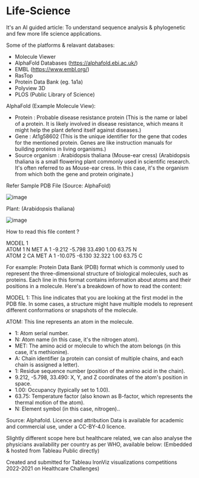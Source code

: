 
# Life-Science
It's an AI guided article:
To understand sequence analysis &amp; phylogenetic and few more life science applications.


Some of the platforms & relavant databases:
- Molecule Viewer
- AlphaFold Databases (https://alphafold.ebi.ac.uk/)
- EMBL (https://www.embl.org/)
- RasTop
- Protein Data Bank (eg. 1a1a)
- Polyview 3D
- PLOS (Public Library of Science)



AlphaFold (Example Molecule View): 
- Protein : Probable disease resistance protein (This is the name or label of a protein. It is likely involved in disease resistance, which means it might help the plant defend itself against diseases.)
- Gene : At1g58602 (This is the unique identifier for the gene that codes for the mentioned protein. Genes are like instruction manuals for building proteins in living organisms.)
- Source organism : Arabidopsis thaliana (Mouse-ear cress) (Arabidopsis thaliana is a small flowering plant commonly used in scientific research. It's often referred to as Mouse-ear cress. In this case, it's the organism from which both the gene and protein originate.)



Refer Sample PDB File 
(Source: AlphaFold)

![image](https://github.com/vivekanandpkr/Life-Science/assets/21027388/fb884523-ea88-4ca5-9e75-b6497a53be68)

  Plant: (Arabidopsis thaliana)
  
  ![image](https://github.com/vivekanandpkr/Life-Science/assets/21027388/83523122-94fa-4140-a708-03ee4bd11b4b)


How to read this file content  ?

MODEL        1                                                                  
ATOM      1  N   MET A   1      -9.212  -5.798  33.490  1.00 63.75           N  
ATOM      2  CA  MET A   1     -10.075  -6.130  32.322  1.00 63.75           C 



For example:
Protein Data Bank (PDB) format which is commonly used to represent the three-dimensional structure of biological molecules, such as proteins. Each line in this format contains information about atoms and their positions in a molecule. Here's a breakdown of how to read the content:

MODEL 1: This line indicates that you are looking at the first model in the PDB file. In some cases, a structure might have multiple models to represent different conformations or snapshots of the molecule.

ATOM: This line represents an atom in the molecule.
- 1: Atom serial number.
- N: Atom name (in this case, it's the nitrogen atom).
- MET: The amino acid or molecule to which the atom belongs (in this case, it's methionine).
- A: Chain identifier (a protein can consist of multiple chains, and each chain is assigned a letter).
- 1: Residue sequence number (position of the amino acid in the chain).
- 9.212, -5.798, 33.490: X, Y, and Z coordinates of the atom's position in space.
- 1.00: Occupancy (typically set to 1.00).
- 63.75: Temperature factor (also known as B-factor, which represents the thermal motion of the atom).
- N: Element symbol (in this case, nitrogen)..


Source: Alphafold. 
Licence and attribution
Data is available for academic and commercial use, under a CC-BY-4.0 licence.



Slightly different scope here but healthcare related, we can also analyse the physicians availability per country as per WHO, available below: (Embedded & hosted from Tableau Public directly)

Created and submitted for Tableau IronViz  visualizations competitions 2022-2021 on Healthcare Challenges)          




